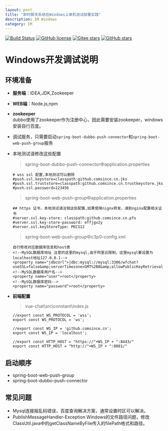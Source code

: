```yaml
---
layout: post
title: "即时聊天系统在Windows上单机测试部署实践"
description: IM Windows
category: IM
---
```


[![Build Status](https://travis-ci.org/comsince/universe_push.svg?branch=master)](https://travis-ci.org/comsince/universe_push)
[![GitHub license](https://img.shields.io/github/license/mashape/apistatus.svg)](https://github.com/comsince/universe_push/blob/master/LICENCE)
[![Gitee stars](https://gitee.com/comsince/universe_push/badge/star.svg?theme=white)](https://gitee.com/comsince/universe_push)
[![GitHub stars](https://img.shields.io/github/stars/comsince/universe_push?style=social)](https://github.com/comsince/universe_push)
# Windows开发调试说明
## 环境准备
* __服务端__：IDEA,JDK,Zookeeper
* __WEB端__：Node.js,npm
* __zookeeper__  
     dubbo使用了zookeeper作为注册中心，因此需要安装zookeeper，windows安装自行百度。
* 调试服务，只需要启动`spring-boot-dubbo-push-connector`和`spring-boot-web-push-group`服务
* 本地测试请修改这些配置

    > spring-boot-dubbo-push-connector中application.properties

    ```
    # wss ssl 配置,本地测试可以删除
    #push.ssl.keystore=classpath:github.comsince.cn.jks
    #push.ssl.truststore=classpath:github.comsince.cn.trustkeystore.jks
    #push.ssl.password=123456
    ```
    > spring-boot-web-push-group中application.properties

    ```
    ## https 证书，本地测试请注销这些配置,如果使用nignx转发，请到nginx配置相关证书
    #server.ssl.key-store: classpath:github.comsince.cn.pfx
    #server.ssl.key-store-password: effjgv2y
    #server.ssl.keyStoreType: PKCS12
    ```
    > spring-boot-web-push-group中c3p0-config.xml


    ```
    自行修改对应数据库信息和host表
    <!--MySQL数据库地址 注意的这里的mysql,由于阿里云限制，这里mysql要设置为localhost地址127.0.0.1-->
    <property name="jdbcUrl">jdbc:mysql://mysql:3306/wfchat?useSSL=false&amp;serverTimezone=GMT%2B8&amp;allowPublicKeyRetrieval=true&amp;useUnicode=true&amp;characterEncoding=utf8</property>
    <!--MySQL数据库用户名-->
    <property name="user">root</property>
    <!--MySQL数据库密码-->
    <property name="password">root</property>
    ```
    
* __前端配置__

    > vue-chat\src\constant\index.js

    ```
    //export const WS_PROTOCOL = 'wss';
    export const WS_PROTOCOL = 'ws';
    
    //export const WS_IP = 'github.comsince.cn';
    export const WS_IP = 'localhost';
    
    //export const HTTP_HOST = "https://"+WS_IP + ":8443/"
    export const HTTP_HOST = "http://"+WS_IP + ":8081/"
    ```


## 启动顺序
* spring-boot-web-push-group
* spring-boot-dubbo-push-connector

## 常见问题

* Mysql连接报乱码错误，百度查询解决方案，通常设置时区可以解决。
* PublishMessageHandler-Exception Windows的文件路径问题，修改ClassUtil.java中的getClassNameByFile传入的filePath格式和路径。